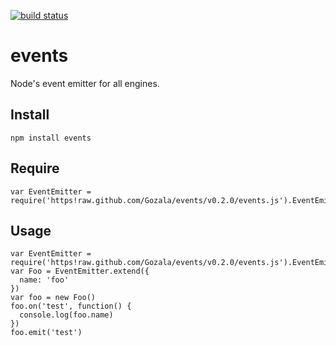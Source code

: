[![build status](https://secure.travis-ci.org/Gozala/events.png)](http://travis-ci.org/Gozala/events)
# events #

Node's event emitter for all engines.

## Install ##

    npm install events

## Require ##

    var EventEmitter = require('https!raw.github.com/Gozala/events/v0.2.0/events.js').EventEmitter

## Usage ##

    var EventEmitter = require('https!raw.github.com/Gozala/events/v0.2.0/events.js').EventEmitter
    var Foo = EventEmitter.extend({
      name: 'foo'
    })
    var foo = new Foo()
    foo.on('test', function() {
      console.log(foo.name)
    })
    foo.emit('test')
